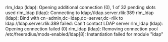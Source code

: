 rlm_ldap (ldap): Opening additional connection (0), 1 of 32 pending slots used
rlm_ldap (ldap): Connecting to ldap://ldap.server.rlik:389
rlm_ldap (ldap): Bind with cn=admin,dc=ldap,dc=server,dc=rlik to ldap://ldap.server.rlik:389 failed: Can't contact LDAP server
rlm_ldap (ldap): Opening connection failed (0)
rlm_ldap (ldap): Removing connection pool
/etc/freeradius/mods-enabled/ldap[8]: Instantiation failed for module "ldap"
